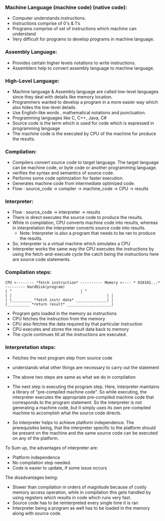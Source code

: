 ### Machine Language (machine code) (native code):
- Computer understands instructions.
- Instructions comprise of 0's & 1's
- Programs comprise of set of instructions which machine can understand
- Very difficult for programs to develop programs in machine language.

### Assembly Language:
- Provides certain higher levels notations to write instructions.
- Assemblers help to convert assembly language to machine language.

### High-Level Language:
- Machine language & Assembly language are called low-level languages since they deal with details like memory location.
- Programmers wanted to develop a program in a more easier way which also hides the low-level details.
- Use English-like words , mathematical notations and punctuation.
- Programming languages like C, C++, Java, C#
- Source code is the term which is used for code which is expressed in programming language
- The machine code is the executed by CPU of the machine for produce the results.


### Compilation:
- Compilers convert source code to target language. The target language can be machine code, or byte code or another programming language.
- verifies the syntax and semantics of source code.
- Performs some code optimization for faster execution.
- Generates machine code from intermediate optimized code.
- Flow : source_code -> compiler -> machine_code -> CPU -> results


### Interpreter:
- Flow : source_code -> interpreter -> results
- There is direct executes the source code to produce the results.
- While in compilation, CPU converts machine code into results, whereas in interpretation the interpreter converts source code into results.
	- Note: Interpreter is also a program that needs to be ran to produce the results.
- So, interpreter is a virtual machine which simulates a CPU
- Interpreter works the same way the CPU executes the instructions by using the fetch-and-execute cycle the catch being the instructions here are source code statements.

### Compilation steps:
    CPU <-------- *fetch instruction* ---------- Memory <---- * 010101...* --------- HardDisk(program) 
    | ^               			      | ^
    | |                                           | |
    | |_________ *fetch instr data* ______________| |
    |__________ *return result* ____________________|

- Program gets loaded in the memory as instructions
- CPU fetches the instruction from the memory
- CPU also fetches the data required by that particular instruction
- CPU executes and stores the result data back to memory
- The cycle continues till all the instructions are executed.


### Interpretation steps:
- Fetches the next program step from source code
- understands what other things are necessary to carry out the statement
- The above two steps are same as what we do in compilation
- The next step is executing the program step. Here, interpreter maintains a library of "pre-compiled machine code". So while executing, the interpreter executes the appropriate pre-compiled machine code that corresponds to the program statement. So the interpreter is not generating a machine code, but it simply uses its own pre-compiled machine to accomplish what the source code directs.

- So interpreter helps to achieve platform independence. The prerequisites being, that the interpreter specific to the platform should be present on the machine and the same source code can be executed on any of the platform.

To Sum up, the advantages of interpreter are:
- Platform independence
- No compilation step needed.
- Code is easier to update, if some issue occurs

The disadvantages being:
- Slower than compilation in orders  of magnitude because of costly memory access operation, while in compilation this gets handled by using registers which results in code which runs very fast.
- Source code has to be reinterpreted every single time it is ran
- Interpreter being a program as well has to be loaded in the memory along with source code.